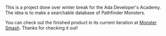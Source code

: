 This is a project done over winter break for the Ada Developer's Academy. The idea is to make a searchable database of Pathfinder Monsters.

You can check out the finished product in its current iteration at [Monster Smash](http://monstersmash.herokuapp.com). Thanks for checking it out!
